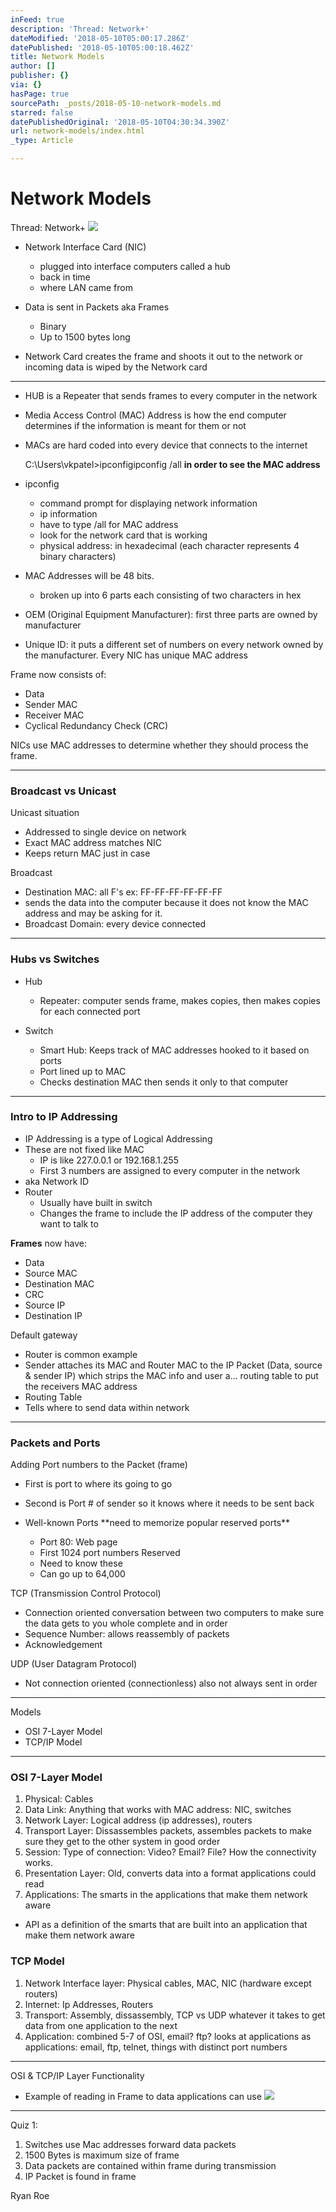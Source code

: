 ```yaml
---
inFeed: true
description: 'Thread: Network+'
dateModified: '2018-05-10T05:00:17.286Z'
datePublished: '2018-05-10T05:00:18.462Z'
title: Network Models
author: []
publisher: {}
via: {}
hasPage: true
sourcePath: _posts/2018-05-10-network-models.md
starred: false
datePublishedOriginal: '2018-05-10T04:30:34.390Z'
url: network-models/index.html
_type: Article

---
```

# Network Models

Thread: Network+
![](https://the-grid-user-content.s3-us-west-2.amazonaws.com/e51ebd17-8481-47ad-b540-74523b01df6f.jpg)

* Network Interface Card (NIC)
  * plugged into interface computers called a hub
  * back in time
  * where LAN came from

* Data is sent in Packets aka Frames
  * Binary
  * Up to 1500 bytes long
* Network Card creates the frame and shoots it out to the network or incoming data is wiped by the Network card

---

* HUB is a Repeater that sends frames to every computer in the network

* Media Access Control (MAC) Address is how the end computer determines if the information is meant for them or not
* MACs are hard coded into every device that connects to the internet

    C:\Users\vkpatel>ipconfigipconfig /all **in order to see the MAC address**

* ipconfig
  * command prompt for displaying network information
  * ip information
  * have to type /all for MAC address
  * look for the network card that is working
  * physical address: in hexadecimal (each character represents 4 binary characters)

* MAC Addresses will be 48 bits.
  * broken up into 6 parts each consisting of two characters in hex

* OEM (Original Equipment Manufacturer): first three parts are owned by manufacturer
* Unique ID: it puts a different set of numbers on every network owned by the manufacturer. Every NIC has unique MAC address

Frame now consists of:

* Data
* Sender MAC
* Receiver MAC
* Cyclical Redundancy Check (CRC)

NICs use MAC addresses to determine whether they should process the frame.

---

### Broadcast vs Unicast

Unicast situation

* Addressed to single device on network
* Exact MAC address matches NIC
* Keeps return MAC just in case

Broadcast

* Destination MAC: all F's ex: FF-FF-FF-FF-FF-FF
* sends the data into the computer because it does not know the MAC address and may be asking for it.
* Broadcast Domain: every device connected

---

### Hubs vs Switches

* Hub
  * Repeater: computer sends frame, makes copies, then makes copies for each connected port

* Switch
  * Smart Hub: Keeps track of MAC addresses hooked to it based on ports
  * Port lined up to MAC
  * Checks destination MAC then sends it only to that computer

---

### Intro to IP Addressing

* IP Addressing is a type of Logical Addressing
* These are not fixed like MAC
  * IP is like 227.0.0.1 or 192.168.1.255
  * First 3 numbers are assigned to every computer in the network
* aka Network ID
* Router
  * Usually have built in switch
  * Changes the frame to include the IP address of the computer they want to talk to

**Frames** now have:

* Data
* Source MAC
* Destination MAC
* CRC
* Source IP
* Destination IP

Default gateway

* Router is common example
* Sender attaches its MAC and Router MAC to the IP Packet (Data, source & sender IP) which strips the MAC info and user a... routing table to put the receivers MAC address
* Routing Table
* Tells where to send data within network

---

### Packets and Ports

Adding Port numbers to the Packet (frame)

* First is port to where its going to go
* Second is Port \# of sender so it knows where it needs to be sent back

* Well-known Ports \*\*need to memorize popular reserved ports\*\*
  * Port 80: Web page
  * First 1024 port numbers Reserved
  * Need to know these
  * Can go up to 64,000

TCP (Transmission Control Protocol)

* Connection oriented conversation between two computers to make sure the data gets to you whole complete and in order
* Sequence Number: allows reassembly of packets
* Acknowledgement

UDP (User Datagram Protocol)

* Not connection oriented (connectionless) also not always sent in order

---

Models

* OSI 7-Layer Model
* TCP/IP Model

---

### OSI 7-Layer Model

1. Physical: Cables
2. Data Link: Anything that works with MAC address: NIC, switches
3. Network Layer: Logical address (ip addresses), routers
4. Transport Layer: Dissassembles packets, assembles packets to make sure they get to the other system in good order
5. Session: Type of connection: Video? Email? File? How the connectivity works.
6. Presentation Layer: Old, converts data into a format applications could read
7. Applications: The smarts in the applications that make them network aware
  * API as a definition of the smarts that are built into an application that make them network aware

### TCP Model

1. Network Interface layer: Physical cables, MAC, NIC (hardware except routers)
2. Internet: Ip Addresses, Routers
3. Transport: Assembly, dissassembly, TCP vs UDP whatever it takes to get data from one application to the next
4. Application: combined 5-7 of OSI, email? ftp? looks at applications as applications: email, ftp, telnet, things with distinct port numbers

---

OSI & TCP/IP Layer Functionality

* Example of reading in Frame to data applications can use
![](https://imgflo.herokuapp.com/graph/2b2431f8e7ba7b0/2b78828997130813ac35589e99169063/croprotate.png?cropheight=647&cropwidth=957&degrees=0&input=https%3A%2F%2Fs3-us-west-2.amazonaws.com%2Fthe-grid-img%2Fp%2F4476bb1d64fef13f62563db1db4e192ff3020c10.png&x=1&y=1)

---

Quiz 1:

1. Switches use Mac addresses forward data packets
2. 1500 Bytes is maximum size of frame
3. Data packets are contained within frame during transmission
4. IP Packet is found in frame

Ryan Roe